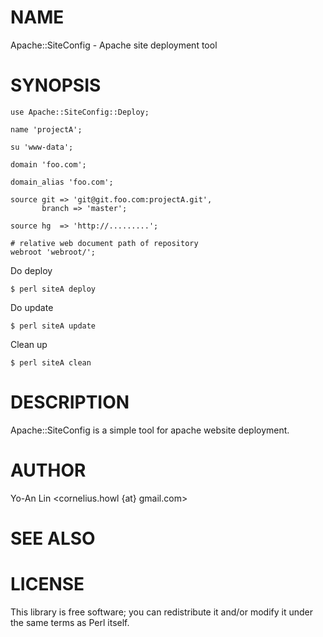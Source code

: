# NAME

Apache::SiteConfig - Apache site deployment tool

# SYNOPSIS

    use Apache::SiteConfig::Deploy;

    name 'projectA';

    su 'www-data';

    domain 'foo.com';

    domain_alias 'foo.com';

    source git => 'git@git.foo.com:projectA.git',
           branch => 'master';

    source hg  => 'http://.........';

    # relative web document path of repository
    webroot 'webroot/';



Do deploy

    $ perl siteA deploy

Do update
    

    $ perl siteA update

Clean up

    $ perl siteA clean



# DESCRIPTION

Apache::SiteConfig is a simple tool for apache website deployment.

# AUTHOR

Yo-An Lin <cornelius.howl {at} gmail.com>

# SEE ALSO

# LICENSE

This library is free software; you can redistribute it and/or modify
it under the same terms as Perl itself.